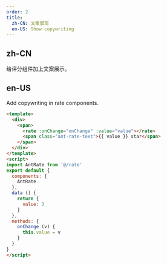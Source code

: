 ```yaml
---
order: 2
title:
  zh-CN: 文案展现
  en-US: Show copywriting
---
```


## zh-CN

给评分组件加上文案展示。

## en-US

Add copywriting in rate components.

````html
<template>
  <div>
    <span>
      <rate :onChange="onChange" :value="value"></rate>
      <span class="ant-rate-text">{{ value }} star</span>
    </span>
  </div>
</template>
<script>
import AntRate from '@/rate'
export default {
  components: {
    AntRate
  },
  data () {
    return {
      value: 3
    }
  },
  methods: {
    onChange (v) {
      this.value = v
    }
  }
}
</script>
````
